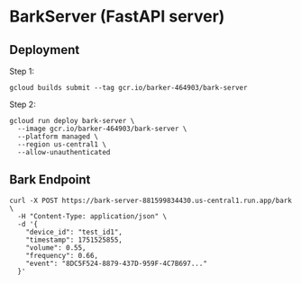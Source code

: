 # BarkServer (FastAPI server)

## Deployment

Step 1:

```
gcloud builds submit --tag gcr.io/barker-464903/bark-server
```

Step 2:

```
gcloud run deploy bark-server \                            
  --image gcr.io/barker-464903/bark-server \
  --platform managed \
  --region us-central1 \
  --allow-unauthenticated
```

## Bark Endpoint
```
curl -X POST https://bark-server-881599834430.us-central1.run.app/bark \
  -H "Content-Type: application/json" \
  -d '{
    "device_id": "test_id1",
    "timestamp": 1751525855,
    "volume": 0.55,
    "frequency": 0.66,
    "event": "8DC5F524-8879-437D-959F-4C7B697..."
  }'
```
